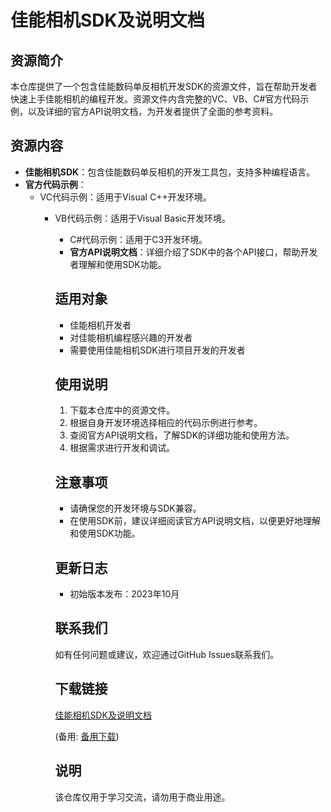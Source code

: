 # 佳能相机SDK及说明文档

## 资源简介

本仓库提供了一个包含佳能数码单反相机开发SDK的资源文件，旨在帮助开发者快速上手佳能相机的编程开发。资源文件内含完整的VC、VB、C#官方代码示例，以及详细的官方API说明文档，为开发者提供了全面的参考资料。

## 资源内容

- **佳能相机SDK**：包含佳能数码单反相机的开发工具包，支持多种编程语言。
- **官方代码示例**：
  - VC代码示例：适用于Visual C++开发环境。
    - VB代码示例：适用于Visual Basic开发环境。
      - C#代码示例：适用于C3开发环境。
      - **官方API说明文档**：详细介绍了SDK中的各个API接口，帮助开发者理解和使用SDK功能。

      ## 适用对象

      - 佳能相机开发者
      - 对佳能相机编程感兴趣的开发者
      - 需要使用佳能相机SDK进行项目开发的开发者

      ## 使用说明

      1. 下载本仓库中的资源文件。
      2. 根据自身开发环境选择相应的代码示例进行参考。
      3. 查阅官方API说明文档，了解SDK的详细功能和使用方法。
      4. 根据需求进行开发和调试。

      ## 注意事项

      - 请确保您的开发环境与SDK兼容。
      - 在使用SDK前，建议详细阅读官方API说明文档，以便更好地理解和使用SDK功能。

      ## 更新日志

      - 初始版本发布：2023年10月

      ## 联系我们

      如有任何问题或建议，欢迎通过GitHub Issues联系我们。

      ## 下载链接
      [佳能相机SDK及说明文档](https://pan.quark.cn/s/3951ca1694ef) 

      (备用: [备用下载](https://pan.baidu.com/s/105bRFJc5W5Qu4zEFUTe2pQ?pwd=1234))

      ## 说明

      该仓库仅用于学习交流，请勿用于商业用途。
